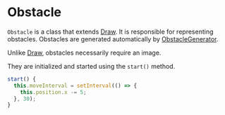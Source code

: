 # Obstacle

`Obstacle` is a class that extends [Draw](./draw.md). It is responsible for representing obstacles. Obstacles are generated automatically by [ObstacleGenerator](./obstacleGenerator.md).

Unlike [Draw](./draw.md), obstacles necessarily require an image.

They are initialized and started using the `start()` method.

```Typescript
start() {  
  this.moveInterval = setInterval(() => {  
    this.position.x -= 5;  
  }, 30);  
}
```
